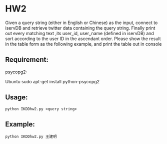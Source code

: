 HW2
=========================================================
<p>Given a query string (either in English or Chinese) as the input, connect to iservDB and retrieve twitter data containing the query string. Finally print out every matching text ,its user_id, user_name (defined in iservDB) and sort according to the user ID in the ascendant order. Please show the result in the table form as the following example, and print the table out in console</p>

Requirement:
-------------------------------------------------------
psycopg2:

Ubuntu
	sudo apt-get install python-psycopg2

Usage:
-------------------------------------------------------
	python IKDDhw2.py <query string>

Example:
-------------------------------------------------------
	python IKDDhw2.py 王建明
